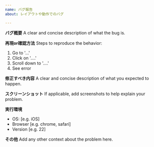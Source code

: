 ```yaml
---
name: バグ報告
about: レイアウトや動作でのバグ

---
```


**バグ概要**
A clear and concise description of what the bug is.

**再現or確認方法**
Steps to reproduce the behavior:
1. Go to '...'
2. Click on '....'
3. Scroll down to '....'
4. See error

**修正すべき内容**
A clear and concise description of what you expected to happen.

**スクリーンショット**
If applicable, add screenshots to help explain your problem.

**実行環境**
 - OS: [e.g. iOS]
 - Browser [e.g. chrome, safari]
 - Version [e.g. 22]

**その他**
Add any other context about the problem here.

